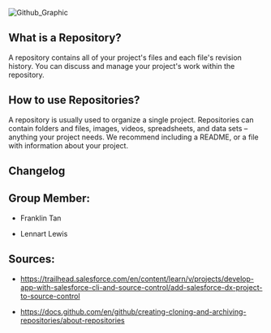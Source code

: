 ![Github_Graphic](https://res.cloudinary.com/hy4kyit2a/f_auto,fl_lossy,q_70/learn/projects/develop-app-with-salesforce-cli-and-source-control/add-salesforce-dx-project-to-source-control/images/bf546ec3acd964673bf5f6302125fd93_step-4-github-and-git-clones.png)
## What is a Repository?

A repository contains all of your project's files and each file's revision history. You can discuss and manage your project's work within the repository.

## How to use Repositories?

A repository is usually used to organize a single project. Repositories can contain folders and files, images, videos, spreadsheets, and data sets – anything your project needs. We recommend including a README, or a file with information about your project.

## Changelog

## Group Member:
* Franklin Tan
  
* Lennart Lewis

## Sources:
* https://trailhead.salesforce.com/en/content/learn/v/projects/develop-app-with-salesforce-cli-and-source-control/add-salesforce-dx-project-to-source-control

* https://docs.github.com/en/github/creating-cloning-and-archiving-repositories/about-repositories
